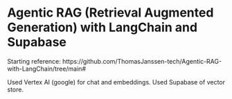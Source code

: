 <h1>Agentic RAG (Retrieval Augmented Generation) with LangChain and Supabase</h1>

<div>
Starting reference: https://github.com/ThomasJanssen-tech/Agentic-RAG-with-LangChain/tree/main#

Used Vertex AI (google) for chat and embeddings. Used Supabase of vector store.
</div>